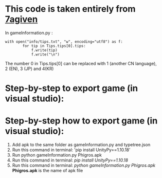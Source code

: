# This code is taken entirely from [7agiven](https://github.com/7aGiven/Phigros_Resource)

In gameInformation.py :     
```
with open("info/tips.txt", "w", encoding="utf8") as f:
        for tip in Tips.tips[0].tips:
            f.write(tip)
            f.write("\n")
```
The number 0 in Tips.tips[0] can be replaced with 1 (another CN language), 2 (EN), 3 (JP) and 4(KR)

# Step-by-step to export game (in visual studio): #
# Step-by-step how to export game (in visual studio): #
1. Add apk to the same folder as gameInformation.py and typetree.json
2. Run this command in terminal: 'pip install UnityPy==1.10.18'
3. Run python gameInformation.py Phigros.apk
2. Run this command in terminal: *pip install UnityPy==1.10.18*
3. Run this command in terminal: *python gameInformation.py Phigros.apk*
   **Phigros.apk** is the name of apk file
